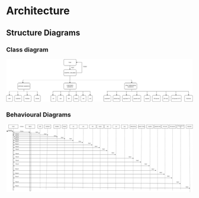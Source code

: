 # Architecture

## Structure Diagrams

### Class diagram
![Structural](https://github.com/ShwetaGuptaa/LTTS_miniProject_291328/blob/main/2_Architecture/structure%20Diagrams/class%20Diagram.png)

### Behavioural Diagrams
![Behavioural](https://github.com/ShwetaGuptaa/LTTS_miniProject_291328/blob/main/2_Architecture/behavior%20Diagrams/Behaviuoral%20Diagram.png)




